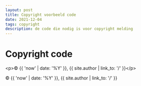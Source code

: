 ```yaml
---
layout: post
title: Copyright voorbeeld code
date: 2021-12-04
tags: copyright
description: de code die nodig is voor copyright melding
---
```

# Copyright code

<p>
&lt;p&gt;&copy; &lbrace;&lbrace; 'now' | date: '%Y' &rbrace;&rbrace;, &lbrace;&lbrace; site.author | link_to: '/' &rbrace;&rbrace;&lt;/p&gt;
</p>

<p>&copy; {{ 'now' | date: '%Y' }}, {{ site.author | link_to: '/' }}</p>

